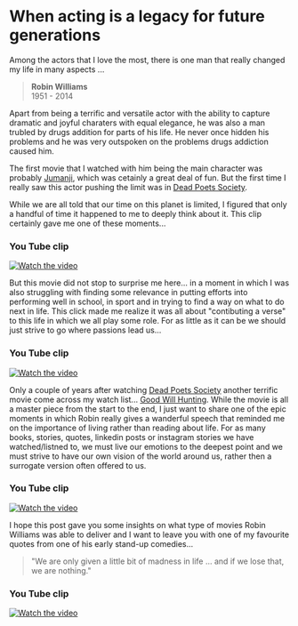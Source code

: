 # When acting is a legacy for future generations


Among the actors that I love the most, there is one man that really changed my life in many aspects ... 

> **Robin Williams**   
> 1951 - 2014


Apart from being a terrific and versatile actor with the ability to capture dramatic and joyful charaters with equal elegance, he was also a man trubled by drugs addition for parts of his life. He never once hidden his problems and he was very outspoken on the problems drugs addiction caused him. 

The first movie that I watched with him being the main character was probably [Jumanji](https://en.wikipedia.org/wiki/Jumanji), which was cetainly a great deal of fun. But the first time I really saw this actor pushing the limit was in [Dead Poets Society](https://en.wikipedia.org/wiki/Dead_Poets_Society).


While we are all told that our time on this planet is limited, I figured that only a handful of time it happened to me to deeply think about it. This clip certainly gave me one of these moments... 


### You Tube clip
[![Watch the video](https://img.youtube.com/vi/vi0Lbjs5ECI/hqdefault.jpg)](https://www.youtube.com/watch?v=vi0Lbjs5ECI)


But this movie did not stop to surprise me here... in a moment in which I was also struggling with finding some relevance in putting efforts into performing well in school, in sport and in trying to find a way on what to do next in life. This click made me realize it was all about "contibuting a verse" to this life in which we all play some role. For as little as it can be we should just strive to go where passions lead us...

### You Tube clip
[![Watch the video](https://img.youtube.com/vi/Wey8nauEyA4/hqdefault.jpg)](https://www.youtube.com/watch?v=Wey8nauEyA4I)


Only a couple of years after watching [Dead Poets Society](https://en.wikipedia.org/wiki/Dead_Poets_Society) another terrific movie come across my watch list... [Good Will Hunting](https://en.wikipedia.org/wiki/Good_Will_Hunting). While the movie is all a master piece from the start to the end, I just want to share one of the epic moments in which Robin really gives a wanderful speech that reminded me on the importance of living rather than reading about life. For as many books, stories, quotes, linkedin posts or instagram stories we have watched/listned to, we must live our emotions to the deepest point and we must strive to have our own vision of the world around us, rather then a surrogate version often offered to us.


### You Tube clip
[![Watch the video](https://img.youtube.com/vi/8GY3sO47YYo/hqdefault.jpg)](https://www.youtube.com/watch?v=8GY3sO47YYo)


I hope this post gave you some insights on what type of movies Robin Williams was able to deliver and I want to leave you with one of my favourite quotes from one of his early stand-up comedies...

> "We are only given a little bit of madness in life ... and if we lose that, we are nothing."

### You Tube clip
[![Watch the video](https://img.youtube.com/vi/klvLQ-lMfrw/hqdefault.jpg)](https://www.youtube.com/watch?v=klvLQ-lMfrw)



